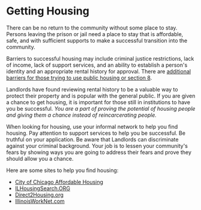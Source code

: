 # Getting Housing

There can be no return to the community without some place to stay. Persons leaving the prison or jail need a place to stay that is affordable, safe, and with sufficient supports to make a successful transition into the community.

Barriers to successful housing may include criminal justice restrictions, lack of income, lack of support services, and an ability to establish a person's identity and an appropriate rental history for approval. There are [additional barriers for those trying to use public housing or section 8].

Landlords have found reviewing rental history to be a valuable way to protect their property and is popular with the general public. If you are given a chance to get housing, it is important for those still in institutions to have you be successful. *You are a part of proving the potential of housing people and giving them a chance instead of reincarcerating people.*

When looking for housing, use your informal network to help you find housing. Pay attention to support services to help you be successful. Be truthful on your application. Be aware that Landlords can discriminate against your criminal background. Your job is to lessen your community's fears by showing ways you are going to address their fears and prove they should allow you a chance.

Here are some sites to help you find housing:

- [City of Chicago Affordable Housing]
- [ILHousingSearch.ORG]
- [Direct2Housing.org]
- [IllinoisWorkNet.com]

[additional barriers for those trying to use public housing or section 8]: ./public_housing.html
[City of Chicago Affordable Housing]: http://www.cityofchicago.org/city/en/depts/dcd/supp_info/affordable_rentalhousingresourcelist.html
[ILHousingSearch.ORG]: http://ilhousingsearch.org/
[Direct2Housing.org]: http://direct2housing.org/
[IllinoisWorkNet.com]: http://www.illinoisworknet.com/vos_portal/residents/en/Services/Ex_Offender_Services/
